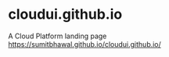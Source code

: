 # cloudui.github.io
A Cloud Platform landing page 
https://sumitbhawal.github.io/cloudui.github.io/
